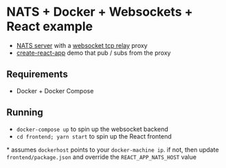 # NATS + Docker + Websockets + React example

- [NATS server](http://nats.io/) with a [websocket tcp relay](https://github.com/isobit/ws-tcp-relay) proxy
- [create-react-app](https://github.com/facebookincubator/create-react-app) demo that pub / subs from the proxy

## Requirements

- Docker + Docker Compose

## Running

- `docker-compose up` to spin up the websocket backend
- `cd frontend; yarn start` to spin up the React frontend

\* assumes `dockerhost` points to your `docker-machine ip`. if not, then update
`frontend/package.json` and override the `REACT_APP_NATS_HOST` value
